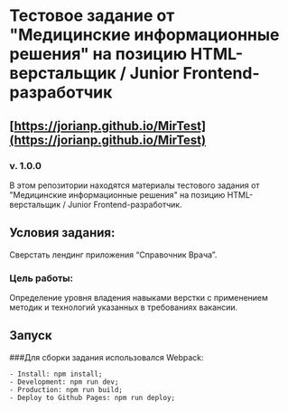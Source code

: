 # Тестовое задание от "Медицинские информационные решения" на позицию HTML-верстальщик / Junior Frontend-разработчик
## [https://jorianp.github.io/MirTest](https://jorianp.github.io/MirTest)
### v. 1.0.0

В этом репозитории находятся материалы тестового задания от "Медицинские информационные решения" на позицию HTML-верстальщик / Junior Frontend-разработчик.

## Условия задания:

Сверстать лендинг приложения “Справочник Врача”.

### Цель работы:

Определение уровня владения навыками верстки с применением методик и технологий указанных в требованиях  вакансии.

## Запуск

###Для сборки задания использовался Webpack:

```
- Install: npm install;
- Development: npm run dev;
- Production: npm run build;
- Deploy to Github Pages: npm run deploy;

```
